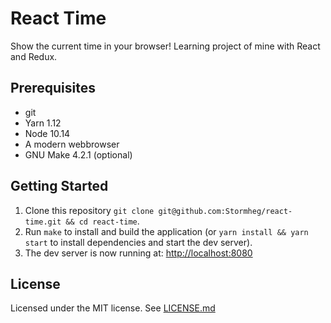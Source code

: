 # React Time

Show the current time in your browser! Learning project of mine with React and Redux.

## Prerequisites
- git
- Yarn 1.12
- Node 10.14
- A modern webbrowser
- GNU Make 4.2.1 (optional)

## Getting Started
1. Clone this repository `git clone git@github.com:Stormheg/react-time.git && cd react-time`.
2. Run `make` to install and build the application (or `yarn install && yarn start` to install dependencies and start the dev server).
3. The dev server is now running at: [http://localhost:8080](http://localhost:8080)

## License
Licensed under the MIT license. See [LICENSE.md](LICENSE.md)